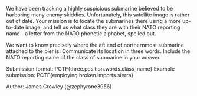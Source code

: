 We have been tracking a highly suspicious submarine believed to be harboring many enemy skiddies. Unfortunately, this satellite image is rather out of date. Your mission is to locate the submarines there using a more up-to-date image, and tell us what class they are with their NATO reporting name - a letter from the NATO phonetic alphabet, spelled out.

We want to know precisely where the aft end of northernmost submarine attached to the pier is. Communicate its location in three words. Include the NATO reporting name of the class of submarine in your answer.

Submission format: PCTF{three.position.words.class_name} Example submission: PCTF{employing.broken.imports.sierra}

Author: James Crowley (@zephyrone3956)
